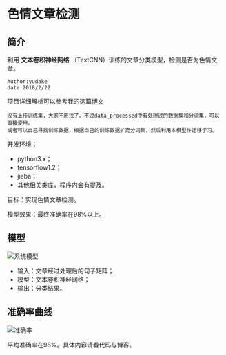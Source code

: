 # 色情文章检测

## 简介

利用 **文本卷积神经网络** （TextCNN）训练的文章分类模型，检测是否为色情文章。

```
Author:yudake
date:2018/2/22
```

项目详细解析可以参考我的这篇[博文](http://yudake.xin/articles/2018/02/22/1519289676946.html)

```
没有上传训练集，大家不用找了。不过data_processed中有处理过的数据集和分词集，可以直接使用。
或者可以自己寻找训练数据，根据自己的训练数据扩充分词集，然后利用本模型作迁移学习。
```

开发环境：

- python3.x；
- tensorflow1.2；
- jieba；
- 其他相关类库，程序内会有提及。

目标：实现色情文章检测。

模型效果：最终准确率在98%以上。

## 模型

![系统模型](https://github.com/yudake/porn_fiction_classify/blob/master/images/model_graph.jpg?raw=true)

- 输入：文章经过处理后的句子矩阵；
- 模型：文本卷积神经网络；
- 输出：分类结果。

## 准确率曲线

![准确率](https://github.com/yudake/porn_fiction_classify/blob/master/images/porn_classify_arrurate.png?raw=true)

平均准确率在98%。具体内容请看代码与博客。
